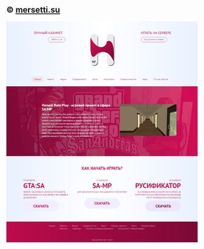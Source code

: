 ## &copy; <a href="https://mersetti.su">mersetti.su</a>
![Демострация](https://github.com/unidev-studio/honestv1/blob/master/main.jpg)
